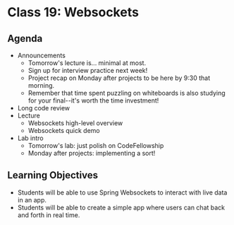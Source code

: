 # Class 19: Websockets

## Agenda

- Announcements
  - Tomorrow's lecture is... minimal at most.
  - Sign up for interview practice next week!
  - Project recap on Monday after projects to be here by 9:30 that morning.
  - Remember that time spent puzzling on whiteboards is also studying for your final--it's worth the time investment!
- Long code review
- Lecture
  - Websockets high-level overview
  - Websockets quick demo
- Lab intro
  - Tomorrow's lab: just polish on CodeFellowship
  - Monday after projects: implementing a sort!

## Learning Objectives

* Students will be able to use Spring Websockets to interact with live data in an app.
* Students will be able to create a simple app where users can chat back and forth in real time.
